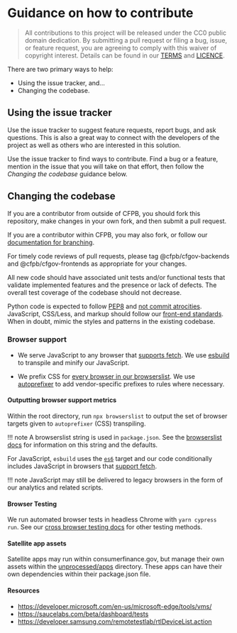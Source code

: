 # Guidance on how to contribute

> All contributions to this project will be released under the CC0 public domain
> dedication. By submitting a pull request or filing a bug, issue, or
> feature request, you are agreeing to comply with this waiver of copyright interest.
> Details can be found in our [TERMS](TERMS.md) and [LICENCE](LICENSE).

There are two primary ways to help:
 - Using the issue tracker, and…
 - Changing the codebase.


## Using the issue tracker

Use the issue tracker to suggest feature requests, report bugs, and ask questions.
This is also a great way to connect with the developers of the project as well
as others who are interested in this solution.

Use the issue tracker to find ways to contribute.
Find a bug or a feature, mention in the issue that you will take on that effort,
then follow the _Changing the codebase_ guidance below.


## Changing the codebase

If you are a contributor from outside of CFPB, you should fork this repository,
make changes in your own fork, and then submit a pull request.

If you are a contributor within CFPB, you may also fork, or follow our
[documentation for branching](https://cfpb.github.io/consumerfinance.gov/branching-merging/).

For timely code reviews of pull requests, please tag @cfpb/cfgov-backends and
@cfpb/cfgov-frontends as appropriate for your changes.

All new code should have associated unit tests and/or functional tests that
validate implemented features and the presence or lack of defects.
The overall test coverage of the codebase should not decrease.

Python code is expected to follow
[PEP8](https://www.python.org/dev/peps/pep-0008/) and
[not commit atrocities](https://www.youtube.com/watch?v=wf-BqAjZb8M).
JavaScript, CSS/Less, and markup should follow our
[front-end standards](https://github.com/cfpb/development).
When in doubt, mimic the styles and patterns in the existing codebase.

### Browser support

- We serve JavaScript to any browser that
[supports fetch](https://caniuse.com/fetch).
We use [esbuild](https://github.com/evanw/esbuild) to transpile
and minify our JavaScript.

- We prefix CSS for [every browser in our browserslist](https://github.com/cfpb/consumerfinance.gov/blob/main/package.json#L18).
We use [autoprefixer](https://github.com/postcss/autoprefixer) to add
vendor-specific prefixes to rules where necessary.

#### Outputting browser support metrics

Within the root directory, run `npx browserslist` to output the set of browser
targets given to `autoprefixer` (CSS) transpiling.

!!! note
  A browserslist string is used in `package.json`.
  See the
  [browserslist docs](https://github.com/browserslist/browserslist#full-list)
  for information on this string and the defaults.

For JavaScript, `esbuild` uses the [`es6`](http://es6-features.org/) target and
our code conditionally includes JavaScript in browsers that
[support fetch](https://caniuse.com/fetch).

!!! note
  JavaScript may still
  be delivered to legacy browsers in the form of our analytics and
  related scripts.

#### Browser Testing

We run automated browser tests in headless Chrome with `yarn cypress run`.
See our [cross browser testing docs](https://cfpb.github.io/consumerfinance.gov/other-front-end-testing/#cross-browser-testing) for other testing methods.

#### Satellite app assets

Satellite apps may run within consumerfinance.gov, but manage their own assets
within the
[unprocessed/apps](https://github.com/cfpb/consumerfinance.gov/tree/main/cfgov/unprocessed/apps)
directory. These apps can have their own dependencies within their package.json file.

#### Resources

- https://developer.microsoft.com/en-us/microsoft-edge/tools/vms/
- https://saucelabs.com/beta/dashboard/tests
- https://developer.samsung.com/remotetestlab/rtlDeviceList.action
